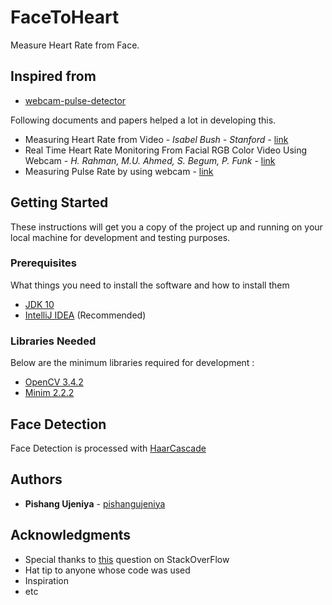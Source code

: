# FaceToHeart

Measure Heart Rate from Face.

## Inspired from

* [webcam-pulse-detector](https://github.com/thearn/webcam-pulse-detector)

Following documents and papers helped a lot in developing this.

* Measuring Heart Rate from Video - *Isabel Bush - Stanford* - [link](https://web.stanford.edu/class/cs231a/prev_projects_2016/finalReport.pdf) 
* Real Time Heart Rate Monitoring From Facial RGB Color Video Using Webcam - *H. Rahman, M.U. Ahmed, S. Begum, P. Funk* - [link](http://www.ep.liu.se/ecp/129/002/ecp16129002.pdf)
* Measuring Pulse Rate by using webcam - [link](https://www.researchgate.net/publication/268685179_Measuring_the_pulse_rate_by_using_webcam)

## Getting Started

These instructions will get you a copy of the project up and running on your local machine for development and testing purposes.

### Prerequisites

What things you need to install the software and how to install them

* [JDK 10](http://www.oracle.com/technetwork/java/javase/downloads/jdk10-downloads-4416644.html)
* [IntelliJ IDEA](https://www.jetbrains.com/idea/download/) (Recommended)

### Libraries Needed
Below are the minimum libraries required for development :

* [OpenCV 3.4.2](https://opencv.org/releases.html) 
* [Minim 2.2.2](https://github.com/ddf/Minim/releases) 

## Face Detection

Face Detection is processed with [HaarCascade](https://github.com/opencv/opencv/blob/master/data/haarcascades/haarcascade_frontalface_alt.xml) 

## Authors
* **Pishang Ujeniya** -  [pishangujeniya](https://github.com/pishangujeniya)

## Acknowledgments
* Special thanks to [this](https://stackoverflow.com/questions/27310426/detecting-heartbeat-using-webcam) question on StackOverFlow
* Hat tip to anyone whose code was used
* Inspiration
* etc
